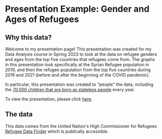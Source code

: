 Presentation Example: Gender and Ages of Refugees 
================

## Why this data?

Welcome to my presentation page! This presentation was created for my Data Analysis course in Spring 2023 to look at the data on refugee genders and ages from the top five countries that refugees come from. The graphs in this presentation look specifically at the Syrian Refugee population in 2019, and then the refugee population from the top five countries during 2019 and 2021 (before and after the beginning of the COVID pandemic).

In particular, this presentation was created to "people" the data, including the [70,000 children that are born as stateless people](https://www.unhcr.org/ibelong/the-urgent-need-to-end-childhood-statelessness/#:~:text=With%20a%20stateless%20child%20being,being%20born%20stateless%20are%20severe.) every year. 


To view the presentation, please click [here](https://sloprinzi.github.io/Presentation_Refugee_Ages/#1). 


## The data


This data comes from the United Nation's High Commissioner for Refugees [Refugee Data Finder](https://www.unhcr.org/refugee-statistics/download/?url=AkSU25) which is publically accessible. 

